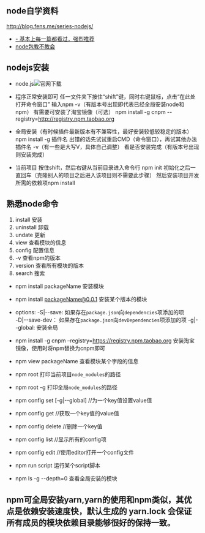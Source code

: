 ## node自学资料
http://blog.fens.me/series-nodejs/
- [- 基本上每一篇都看过，强烈推荐](http://blog.fens.me/series-nodejs/)
- [node包教不教会](https://github.com/alsotang/node-lessons)
## nodejs安装
- node.js![](http://nodejs.cn/)官网下载
- 程序正常安装即可
  任一文件夹下按住“shift”键，同时右键鼠标，点击“在此处打开命令窗口”
  输入npm -v（有版本号出现即代表已经全局安装node和npm）
  有需要可安装了淘宝镜像（可选）
  npm install -g cnpm --registry=http://registry.npm.taobao.org

- 全局安装（有时候插件最新版本有不兼容性，最好安装较低较稳定的版本）
  npm install -g 插件名
  出错的话先试试重启CMD（命令窗口），再试其他办法
  插件名 -v（有一些是大写V，具体自己调整） 
  看是否安装完成（有版本号出现则安装完成）

- 当前项目 按住shift，然后右键从当前目录进入命令行
  npm init 初始化之后一直回车（克隆别人的项目之后进入该项目则不需要此步骤）
  然后安装项目开发所需的依赖项npm install 

## 熟悉node命令
1. install 安装
1. uninstall 卸载
1. undate 更新
1. view 查看模块的信息
1. config 配置信息
1. -v 查看npm的版本
1. version 查看所有模块的版本
1. search 搜索

- npm install packageName 安装模块
- npm install packageName@0.0.1 安装某个版本的模块
- options:
  -S|--save: 如果存在`package.json`向`dependencies`项添加的项   
  -D|--save-dev： 如果存在`package.json`向`devDependencies`项添加的项
  -g|--global: 安装全局
- npm install -g cnpm –registry=https://registry.npm.taobao.org  安装淘宝镜像，使用时将npm替换为cnpm即可

- npm view packageName 查看模块某个字段的信息

- npm root 打印当前项目`node_modules`的路径
- npm root -g 打印全局`node_modules`的路径

- npm config set <key> <value> [-g|--global] //为一个key值设置value值
- npm config get <key> //获取一个key值的value值
- npm config delete <key> //删除一个key值
- npm config list //显示所有的config项
- npm config edit //使用editor打开一个config文件
- npm run script 运行某个script脚本
- npm ls -g --depth=0  查看全局安装的模块


## npm可全局安装yarn,yarn的使用和npm类似，其优点是依赖安装速度快，默认生成的 yarn.lock 会保证所有成员的模块依赖目录能够很好的保持一致。
